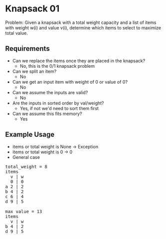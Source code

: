 # Knapsack 01

Problem: Given a knapsack with a total weight capacity and a list of items with weight w(i) and value v(i), determine which items to select to maximize total value.

## Requirements

- Can we replace the items once they are placed in the knapsack?
  - No, this is the 0/1 knapsack problem
- Can we split an item?
  - No
- Can we get an input item with weight of 0 or value of 0?
  - No
- Can we assume the inputs are valid?
  - No
- Are the inputs in sorted order by val/weight?
  - Yes, if not we'd need to sort them first
- Can we assume this fits memory?
  - Yes

## Example Usage

- items or total weight is None -> Exception
- items or total weight is 0 -> 0
- General case

<pre>
total_weight = 8
items
  v | w
  0 | 0
a 2 | 2
b 4 | 2
c 6 | 4
d 9 | 5

max value = 13
items
  v | w
b 4 | 2
d 9 | 5 
</pre>
